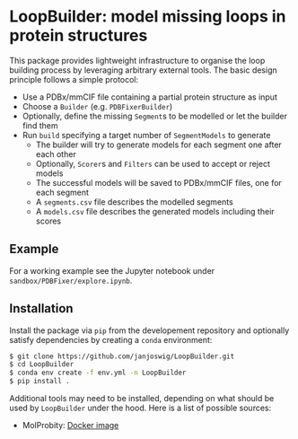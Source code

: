 LoopBuilder: model missing loops in protein structures
======================================================

This package provides lightweight infrastructure to organise the
loop building process by leveraging arbitrary external tools. The basic
design principle follows a simple protocol:

  * Use a PDBx/mmCIF file containing a partial protein structure as input
  * Choose a `Builder` (e.g. `PDBFixerBuilder`)
  * Optionally, define the missing `Segment`s to be modelled or let the builder find them
  * Run `build` specifying a target number of `SegmentModels` to generate
    * The builder will try to generate models for each segment one after each other
    * Optionally, `Scorer`s and `Filters` can be used to accept or reject models
    * The successful models will be saved to PDBx/mmCIF files, one for each segment
    * A `segments.csv` file describes the modelled segments
    * A `models.csv` file describes the generated models including their scores


Example
-------

For a working example see the Jupyter notebook under `sandbox/PDBFixer/explore.ipynb`.

Installation
------------

Install the package via `pip` from the developement repository and optionally
satisfy dependencies by creating a `conda` environment:

```bash
$ git clone https://github.com/janjoswig/LoopBuilder.git
$ cd LoopBuilder
$ conda env create -f env.yml -n LoopBuilder
$ pip install .
```

Additional tools may need to
be installed, depending on what should be used by `LoopBuilder` under the hood.
Here is a list of possible sources:

  * MolProbity: [Docker image](https://hub.docker.com/r/francecosta/molprobity)

